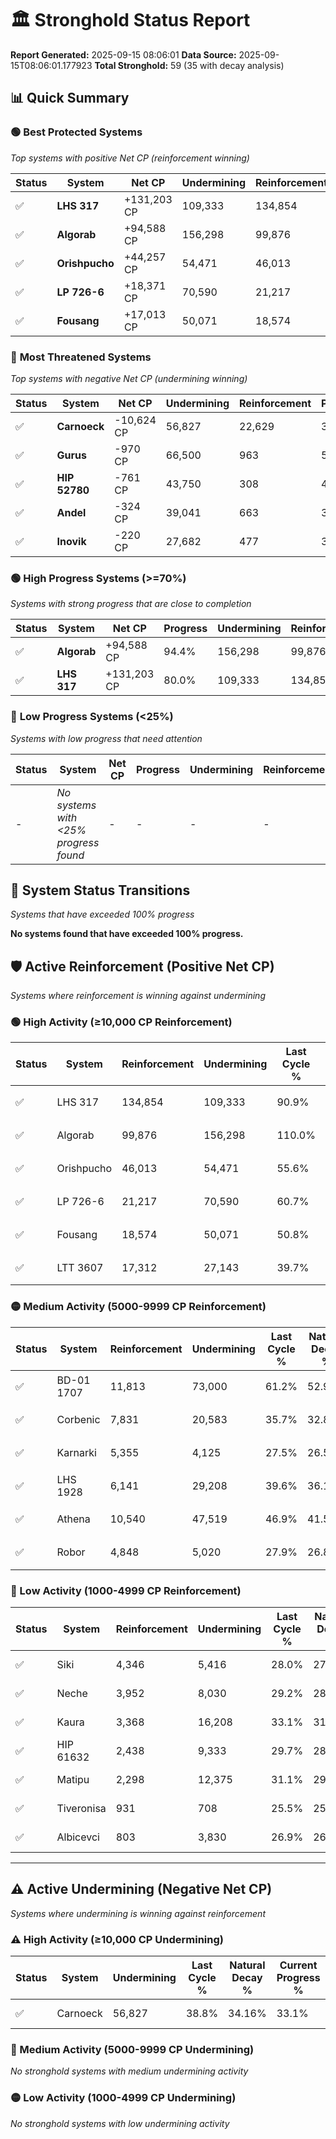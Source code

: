 # 🏛️ Stronghold Status Report

**Report Generated:** 2025-09-15 08:06:01
**Data Source:** 2025-09-15T08:06:01.177923
**Total Stronghold:** 59 (35 with decay analysis)

## 📊 Quick Summary

### 🟢 **Best Protected Systems**
*Top systems with positive Net CP (reinforcement winning)*

| Status | System | Net CP | Undermining | Reinforcement | Progress |
|--------|--------|--------|-------------|---------------|----------|
| ✅ | **LHS 317** | +131,203 CP | 109,333 | 134,854 | 80.0% |
| ✅ | **Algorab** | +94,588 CP | 156,298 | 99,876 | 94.4% |
| ✅ | **Orishpucho** | +44,257 CP | 54,471 | 46,013 | 50.2% |
| ✅ | **LP 726-6** | +18,371 CP | 70,590 | 21,217 | 53.6% |
| ✅ | **Fousang** | +17,013 CP | 50,071 | 18,574 | 45.8% |

### 🔴 **Most Threatened Systems**
*Top systems with negative Net CP (undermining winning)*

| Status | System | Net CP | Undermining | Reinforcement | Progress |
|--------|--------|--------|-------------|---------------|----------|
| ✅ | **Carnoeck** | -10,624 CP | 56,827 | 22,629 | 33.1% |
| ✅ | **Gurus** | -970 CP | 66,500 | 963 | 50.4% |
| ✅ | **HIP 52780** | -761 CP | 43,750 | 308 | 41.7% |
| ✅ | **Andel** | -324 CP | 39,041 | 663 | 39.9% |
| ✅ | **Inovik** | -220 CP | 27,682 | 477 | 35.5% |

### 🟢 **High Progress Systems (>=70%)**
*Systems with strong progress that are close to completion*

| Status | System | Net CP | Progress | Undermining | Reinforcement |
|--------|--------|--------|----------|-------------|---------------|
| ✅ | **Algorab** | +94,588 CP | 94.4% | 156,298 | 99,876 |
| ✅ | **LHS 317** | +131,203 CP | 80.0% | 109,333 | 134,854 |

### 🔴 **Low Progress Systems (<25%)**
*Systems with low progress that need attention*

| Status | System | Net CP | Progress | Undermining | Reinforcement |
|--------|--------|--------|----------|-------------|---------------|
| - | *No systems with <25% progress found* | - | - | - | - |
## 🔄 System Status Transitions
*Systems that have exceeded 100% progress*

**No systems found that have exceeded 100% progress.**

## 🛡️ Active Reinforcement (Positive Net CP)
*Systems where reinforcement is winning against undermining*

### 🟢 High Activity (≥10,000 CP Reinforcement)

| Status | System | Reinforcement | Undermining | Last Cycle % | Natural Decay % | Current Progress % | Current CP | Net CP | Activity |
|--------|--------|---------------|-------------|--------------|-----------------|-------------------|------------|--------|----------|
| ✅ | LHS 317 | 134,854 | 109,333 | 90.9% | 66.88% | 80.0% | 800,000 | +131,203 | 🟢 High Reinforcement |
| ✅ | Algorab | 99,876 | 156,298 | 110.0% | 84.94% | 94.4% | 944,000 | +94,588 | 🟢 High Reinforcement |
| ✅ | Orishpucho | 46,013 | 54,471 | 55.6% | 45.77% | 50.2% | 502,000 | +44,257 | 🟢 High Reinforcement |
| ✅ | LP 726-6 | 21,217 | 70,590 | 60.7% | 51.76% | 53.6% | 536,000 | +18,371 | 🟢 High Reinforcement |
| ✅ | Fousang | 18,574 | 50,071 | 50.8% | 44.10% | 45.8% | 457,999 | +17,013 | 🟢 High Reinforcement |
| ✅ | LTT 3607 | 17,312 | 27,143 | 39.7% | 35.33% | 37.0% | 370,000 | +16,678 | 🟢 High Reinforcement |

### 🟡 Medium Activity (5000-9999 CP Reinforcement)

| Status | System | Reinforcement | Undermining | Last Cycle % | Natural Decay % | Current Progress % | Current CP | Net CP | Activity |
|--------|--------|---------------|-------------|--------------|-----------------|-------------------|------------|--------|----------|
| ✅ | BD-01 1707 | 11,813 | 73,000 | 61.2% | 52.95% | 53.9% | 539,000 | +9,529 | 🟡 Medium Reinforcement |
| ✅ | Corbenic | 7,831 | 20,583 | 35.7% | 32.85% | 33.6% | 336,000 | +7,522 | 🟡 Medium Reinforcement |
| ✅ | Karnarki | 5,355 | 4,125 | 27.5% | 26.53% | 27.1% | 271,000 | +5,659 | 🟡 Medium Reinforcement |
| ✅ | LHS 1928 | 6,141 | 29,208 | 39.6% | 36.15% | 36.7% | 367,000 | +5,496 | 🟡 Medium Reinforcement |
| ✅ | Athena | 10,540 | 47,519 | 46.9% | 41.58% | 42.1% | 421,000 | +5,208 | 🟡 Medium Reinforcement |
| ✅ | Robor | 4,848 | 5,020 | 27.9% | 26.89% | 27.4% | 273,999 | +5,140 | 🟡 Medium Reinforcement |

### 🔴 Low Activity (1000-4999 CP Reinforcement)

| Status | System | Reinforcement | Undermining | Last Cycle % | Natural Decay % | Current Progress % | Current CP | Net CP | Activity |
|--------|--------|---------------|-------------|--------------|-----------------|-------------------|------------|--------|----------|
| ✅ | Siki | 4,346 | 5,416 | 28.0% | 27.04% | 27.5% | 275,000 | +4,623 | 🔵 Low Reinforcement |
| ✅ | Neche | 3,952 | 8,030 | 29.2% | 28.00% | 28.4% | 284,000 | +4,024 | 🔵 Low Reinforcement |
| ✅ | Kaura | 3,368 | 16,208 | 33.1% | 31.18% | 31.5% | 315,000 | +3,239 | 🔵 Low Reinforcement |
| ✅ | HIP 61632 | 2,438 | 9,333 | 29.7% | 28.54% | 28.8% | 288,000 | +2,575 | 🔵 Low Reinforcement |
| ✅ | Matipu | 2,298 | 12,375 | 31.1% | 29.68% | 29.9% | 299,000 | +2,238 | 🔵 Low Reinforcement |
| ✅ | Tiveronisa | 931 | 708 | 25.5% | 25.26% | 25.4% | 254,000 | +1,444 | 🔵 Low Reinforcement |
| ✅ | Albicevci | 803 | 3,830 | 26.9% | 26.39% | 26.5% | 265,000 | +1,053 | 🔵 Low Reinforcement |


---

## ⚠️ Active Undermining (Negative Net CP)
*Systems where undermining is winning against reinforcement*

### ⚠️ High Activity (≥10,000 CP Undermining)

| Status | System | Undermining | Last Cycle % | Natural Decay % | Current Progress % | Reinforcement | Current CP | Net CP | Activity |
|--------|--------|-------------|--------------|-----------------|-------------------|---------------|------------|--------|----------|
| ✅ | Carnoeck | 56,827 | 38.8% | 34.16% | 33.1% | 22,629 | 331,000 | -10,624 | ⚠️ High Undermining |

### 🔶 Medium Activity (5000-9999 CP Undermining)

*No stronghold systems with medium undermining activity*

### 🟡 Low Activity (1000-4999 CP Undermining)

*No stronghold systems with low undermining activity*
